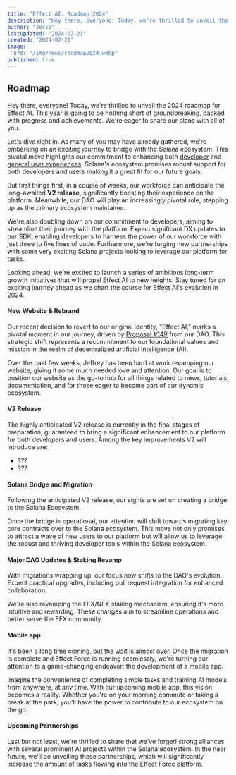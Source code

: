 ```yaml
---
title: "Effect AI: Roadmap 2024"
description: "Hey there, everyone! Today, we're thrilled to unveil the 2024 roadmap for Effect AI. This year is going to be nothing short of groundbreaking, packed with progress and achievements."
author: "Jesse"
lastUpdated: "2024-02-21"
created: "2024-02-21"
image:
  src: "/img/news/roadmap2024.webp"
published: true
---
```


## Roadmap

Hey there, everyone! Today, we're thrilled to unveil the 2024 roadmap for Effect AI. This year is going to be nothing short of groundbreaking, packed with progress and achievements. We're eager to share our plans with all of you.

Let's dive right in. As many of you may have already gathered, we're embarking on an exciting journey to bridge with the Solana ecosystem. This pivotal move highlights our commitment to enhancing both <u>developer</u> and <u>general user experiences</u>. Solana's ecosystem promises robust support for both developers and users making it a great fit for our future goals.

But first things first, in a couple of weeks, our workforce can anticipate the long-awaited **V2 release**, significantly boosting their experience on the platform. Meanwhile, our DAO will play an increasingly pivotal role, stepping up as the primary ecosystem maintainer.

We're also doubling down on our commitment to developers, aiming to streamline their journey with the platform. Expect significant DX updates to our SDK, enabling developers to harness the power of our workforce with just three to five lines of code. Furthermore, we're forging new partnerships with some very exciting Solana projects looking to leverage our platform for tasks.

Looking ahead, we're excited to launch a series of ambitious long-term growth initiatives that will propel Effect AI to new heights. Stay tuned for an exciting journey ahead as we chart the course for Effect AI's evolution in 2024.

#### New Website & Rebrand

Our recent decision to revert to our original identity, "Effect AI," marks a pivotal moment in our journey, driven by [Proposal #149](https://dao.effect.network/proposals/149) from our DAO. This strategic shift represents a recommitment to our foundational values and mission in the realm of decentralized artificial intelligence (AI).

Over the past few weeks, Jeffrey has been hard at work revamping our website, giving it some much needed love and attention. Our goal is to position our website as the go-to hub for all things related to news, tutorials, documentation, and for those eager to become part of our dynamic ecosystem.

#### V2 Release

The highly anticipated V2 release is currently in the final stages of preparation, guaranteed to bring a significant enhancement to our platform for both developers and users. Among the key improvements V2 will introduce are:

- ???
- ???

#### Solana Bridge and Migration

Following the anticipated V2 release, our sights are set on creating a bridge to the Solana Ecosystem.

Once the bridge is operational, our attention will shift towards migrating key core contracts over to the Solana ecosystem. This move not only promises to attract a wave of new users to our platform but will allow us to leverage the robust and thriving developer tools within the Solana ecosystem.

#### Major DAO Updates & Staking Revamp

With migrations wrapping up, our focus now shifts to the DAO's evolution. Expect practical upgrades, including pull request integration for enhanced collaboration.

We're also revamping the EFX/NFX staking mechanism, ensuring it's more intuitive and rewarding. These changes aim to streamline operations and better serve the EFX community.

#### Mobile app

It's been a long time coming, but the wait is almost over. Once the migration is complete and Effect Force is running seamlessly, we're turning our attention to a game-changing endeavor: the development of a mobile app.

Imagine the convenience of completing simple tasks and training AI models from anywhere, at any time. With our upcoming mobile app, this vision becomes a reality. Whether you're on your morning commute or taking a break at the park, you'll have the power to contribute to our ecosystem on the go.

#### Upcoming Partnerships

Last but not least, we're thrilled to share that we've forged strong alliances with several prominent AI projects within the Solana ecosystem. In the near future, we'll be unveiling these partnerships, which will significantly increase the amount of tasks flowing into the Effect Force platform.
